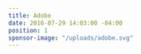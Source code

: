 ```yaml
---
title: Adobe
date: 2016-07-29 14:03:00 -04:00
position: 1
sponsor-image: "/uploads/adobe.svg"
---
```


